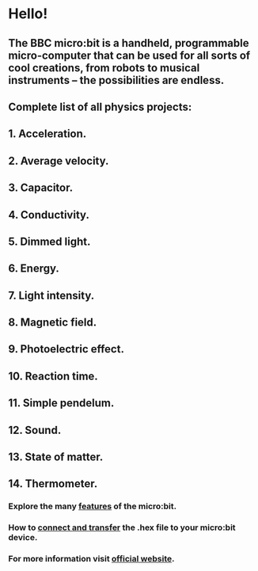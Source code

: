 # Hello!
## The BBC micro:bit is a handheld, programmable micro-computer that can be used for all sorts of cool creations, from robots to musical instruments – the possibilities are endless.
## Complete list of all physics projects:
##      1. Acceleration.
##      2. Average velocity.
##      3. Capacitor.
##      4. Conductivity.
##      5. Dimmed light.
##      6. Energy.
##      7. Light intensity.
##      8. Magnetic field.
##      9. Photoelectric effect.
##      10. Reaction time.
##      11. Simple pendelum.
##      12. Sound.
##      13. State of matter.
##      14. Thermometer.
### Explore the many [features](https://microbit.org/guide/features/) of the micro:bit.
### How to [connect and transfer](https://microbit.org/guide/quick/) the .hex file to your micro:bit device.
### For more information visit [official website](https://microbit.org/).
